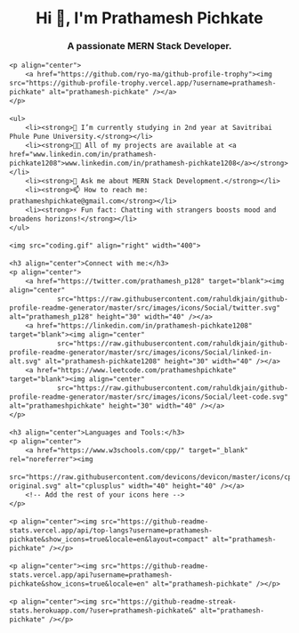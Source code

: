 <!DOCTYPE html>
<html lang="en">

<head>
    <meta charset="UTF-8">
    <meta name="viewport" content="width=device-width, initial-scale=1.0">
    <title>Prathamesh Pichkate</title>
</head>

<body>
    <h1 align="center">Hi 👋, I'm Prathamesh Pichkate</h1>
    <h3 align="center">A passionate MERN Stack Developer.</h3>

    <p align="center">
        <a href="https://github.com/ryo-ma/github-profile-trophy"><img src="https://github-profile-trophy.vercel.app/?username=prathamesh-pichkate" alt="prathamesh-pichkate" /></a>
    </p>

    <ul>
        <li><strong>🌱 I’m currently studying in 2nd year at Savitribai Phule Pune University.</strong></li>
        <li><strong>👨‍💻 All of my projects are available at <a href="www.linkedin.com/in/prathamesh-pichkate1208">www.linkedin.com/in/prathamesh-pichkate1208</a></strong></li>
        <li><strong>💬 Ask me about MERN Stack Development.</strong></li>
        <li><strong>📫 How to reach me: prathameshpichkate@gmail.com</strong></li>
        <li><strong>⚡ Fun fact: Chatting with strangers boosts mood and broadens horizons!</strong></li>
    </ul>

    <img src="coding.gif" align="right" width="400">

    <h3 align="center">Connect with me:</h3>
    <p align="center">
        <a href="https://twitter.com/prathamesh_p128" target="blank"><img align="center"
                src="https://raw.githubusercontent.com/rahuldkjain/github-profile-readme-generator/master/src/images/icons/Social/twitter.svg" alt="prathamesh_p128" height="30" width="40" /></a>
        <a href="https://linkedin.com/in/prathamesh-pichkate1208" target="blank"><img align="center"
                src="https://raw.githubusercontent.com/rahuldkjain/github-profile-readme-generator/master/src/images/icons/Social/linked-in-alt.svg" alt="prathamesh-pichkate1208" height="30" width="40" /></a>
        <a href="https://www.leetcode.com/prathameshpichkate" target="blank"><img align="center"
                src="https://raw.githubusercontent.com/rahuldkjain/github-profile-readme-generator/master/src/images/icons/Social/leet-code.svg" alt="prathameshpichkate" height="30" width="40" /></a>
    </p>

    <h3 align="center">Languages and Tools:</h3>
    <p align="center">
        <a href="https://www.w3schools.com/cpp/" target="_blank" rel="noreferrer"><img
                src="https://raw.githubusercontent.com/devicons/devicon/master/icons/cplusplus/cplusplus-original.svg" alt="cplusplus" width="40" height="40" /></a>
        <!-- Add the rest of your icons here -->
    </p>

    <p align="center"><img src="https://github-readme-stats.vercel.app/api/top-langs?username=prathamesh-pichkate&show_icons=true&locale=en&layout=compact" alt="prathamesh-pichkate" /></p>

    <p align="center"><img src="https://github-readme-stats.vercel.app/api?username=prathamesh-pichkate&show_icons=true&locale=en" alt="prathamesh-pichkate" /></p>

    <p align="center"><img src="https://github-readme-streak-stats.herokuapp.com/?user=prathamesh-pichkate&" alt="prathamesh-pichkate" /></p>
</body>

</html>
